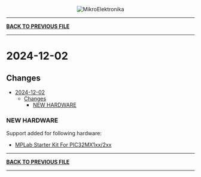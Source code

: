 <p align="center">
  <img src="http://www.mikroe.com/img/designs/beta/logo_small.png?raw=true" alt="MikroElektronika"/>
</p>

---

**[BACK TO PREVIOUS FILE](../changelog.md)**

---

# 2024-12-02

## Changes

- [2024-12-02](#2024-12-02)
  - [Changes](#changes)
    - [NEW HARDWARE](#new-hardware)

### NEW HARDWARE

Support added for following hardware:

+ [MPLab Starter Kit For PIC32MX1xx/2xx](https://mplab-discover.microchip.com/v2/item/com.microchip.portal.evalboard/com.microchip.subcategories.tools.development-boards/mcu08.dm320013/1.0.0?view=about)

---

**[BACK TO PREVIOUS FILE](../changelog.md)**

---
